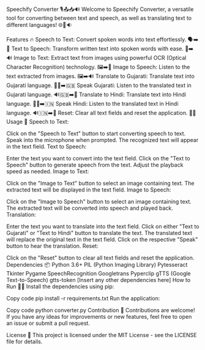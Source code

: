 Speechify Converter 🎙️📤📥🔊
Welcome to Speechify Converter, a versatile tool for converting between text and speech, as well as translating text to different languages! 🌐📝🔉

Features 🔥
Speech to Text: Convert spoken words into text effortlessly. 🗣️➡️📝
Text to Speech: Transform written text into spoken words with ease. 📝➡️🔊
Image to Text: Extract text from images using powerful OCR (Optical Character Recognition) technology. 🖼️➡️📝
Image to Speech: Listen to the text extracted from images. 🖼️➡️🔊
Translate to Gujarati: Translate text into Gujarati language. 🔄📝➡️🇬🇧
Speak Gujarati: Listen to the translated text in Gujarati language. 🔊🇬🇧➡️📢
Translate to Hindi: Translate text into Hindi language. 🔄📝➡️🇮🇳
Speak Hindi: Listen to the translated text in Hindi language. 🔊🇮🇳➡️📢
Reset: Clear all text fields and reset the application. 🔄🧹
Usage 🚀
Speech to Text:

Click on the "Speech to Text" button to start converting speech to text.
Speak into the microphone when prompted.
The recognized text will appear in the text field.
Text to Speech:

Enter the text you want to convert into the text field.
Click on the "Text to Speech" button to generate speech from the text.
Adjust the playback speed as needed.
Image to Text:

Click on the "Image to Text" button to select an image containing text.
The extracted text will be displayed in the text field.
Image to Speech:

Click on the "Image to Speech" button to select an image containing text.
The extracted text will be converted into speech and played back.
Translation:

Enter the text you want to translate into the text field.
Click on either "Text to Gujarati" or "Text to Hindi" button to translate the text.
The translated text will replace the original text in the text field.
Click on the respective "Speak" button to hear the translation.
Reset:

Click on the "Reset" button to clear all text fields and reset the application.
Dependencies 📦
Python 3.6+
PIL (Python Imaging Library)
Pytesseract
Tkinter
Pygame
SpeechRecognition
Googletrans
Pyperclip
gTTS (Google Text-to-Speech)
gtts-token
[Insert any other dependencies here]
How to Run 🏃‍♂️
Install the dependencies using pip:

Copy code
pip install -r requirements.txt
Run the application:

Copy code
python converter.py
Contribution 🤝
Contributions are welcome! If you have any ideas for improvements or new features, feel free to open an issue or submit a pull request.

License 📄
This project is licensed under the MIT License - see the LICENSE file for details.
